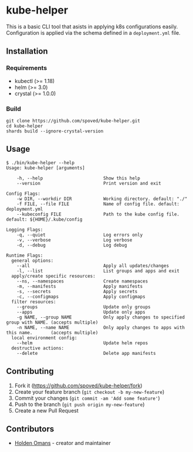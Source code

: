 # kube-helper

This is a basic CLI tool that asists in applying k8s configurations easily. Configuration is applied via the schema defined in a `deployment.yml` file.

## Installation

### Requirements

- kubectl (>= 1.18)
- helm (>= 3.0)
- crystal (>= 1.0.0)

### Build

```shell
git clone https://github.com/spoved/kube-helper.git
cd kube-helper
shards build --ignore-crystal-version
```

## Usage

```text
$ ./bin/kube-helper --help
Usage: kube-helper [arguments]

    -h, --help                       Show this help
    --version                        Print version and exit

Config Flags:
    -w DIR, --workdir DIR            Working directory. default: "./"
    -f FILE, --file FILE             Name of config file. default: deployment.yml
    --kubeconfig FILE                Path to the kube config file. default: ${HOME}/.kube/config

Logging Flags:
    -q, --quiet                      Log errors only
    -v, --verbose                    Log verbose
    -d, --debug                      Log debug

Runtime Flags:
  general options:
    --all                            Apply all updates/changes
    -l, --list                       List groups and apps and exit
  apply/create specific resources:
    --ns, --namespaces               Create namespaces
    -m, --manifests                  Apply manifests
    -s, --secrets                    Apply secrets
    -c, --configmaps                 Apply configmaps
  filter resources:
    --groups                         Update only groups
    --apps                           Update only apps
    -g NAME, --group NAME            Only apply changes to specified group with NAME. (accepts multiple)
    -n NAME, --name NAME             Only apply changes to apps with this name.       (accepts multiple)
  local environment config:
    --helm                           Update helm repos
  destructive actions:
    --delete                         Delete app manifests
```

## Contributing

1. Fork it (<https://github.com/spoved/kube-helper/fork>)
2. Create your feature branch (`git checkout -b my-new-feature`)
3. Commit your changes (`git commit -am 'Add some feature'`)
4. Push to the branch (`git push origin my-new-feature`)
5. Create a new Pull Request

## Contributors

- [Holden Omans](https://github.com/kalinon) - creator and maintainer
